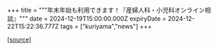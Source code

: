 +++
title = """年末年始も利用できます！『産婦人科・小児科オンライン相談』"""
date = 2024-12-19T15:00:00.000Z
expiryDate = 2024-12-22T15:22:36.777Z
tags = ["kuriyama","news"]
+++


[[source]](https://www.town.kuriyama.hokkaido.jp/soshiki/43/29746.html)
